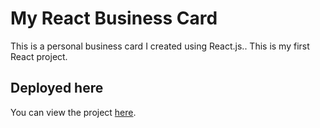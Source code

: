 # My React Business Card

This is a personal business card I created using React.js.. This is my first React project.

## Deployed here

You can view the project [here](https://olas-react-business-card.netlify.app/).